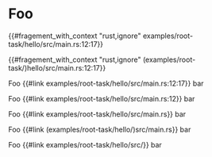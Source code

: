 <!--
     Copyright 2024, Colias Group, LLC

     SPDX-License-Identifier: CC-BY-SA-4.0
-->

# Foo

{{#fragement_with_context "rust,ignore" examples/root-task/hello/src/main.rs:12:17}}

{{#fragement_with_context "rust,ignore" (examples/root-task/)hello/src/main.rs:12:17}}

Foo {{#link examples/root-task/hello/src/main.rs:12:17}} bar

Foo {{#link examples/root-task/hello/src/main.rs:12}} bar

Foo {{#link examples/root-task/hello/src/main.rs}} bar

Foo {{#link (examples/root-task/hello/)src/main.rs}} bar

Foo {{#link examples/root-task/hello/src/}} bar
